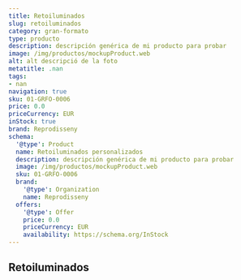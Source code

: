 ```yaml
---
title: Retoiluminados
slug: retoiluminados
category: gran-formato
type: producto
description: descripción genérica de mi producto para probar
image: /img/productos/mockupProduct.web
alt: alt descripció de la foto
metatitle: .nan
tags:
- nan
navigation: true
sku: 01-GRFO-0006
price: 0.0
priceCurrency: EUR
inStock: true
brand: Reprodisseny
schema:
  '@type': Product
  name: Retoiluminados personalizados
  description: descripción genérica de mi producto para probar
  image: /img/productos/mockupProduct.web
  sku: 01-GRFO-0006
  brand:
    '@type': Organization
    name: Reprodisseny
  offers:
    '@type': Offer
    price: 0.0
    priceCurrency: EUR
    availability: https://schema.org/InStock
---
```


## Retoiluminados

